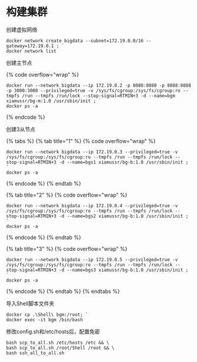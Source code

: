 # 构建集群

创建虚拟网络

```
docker network create bigdata --subnet=172.19.0.0/16 --gateway=172.19.0.1 ; `
docker network list
```

创建主节点

{% code overflow="wrap" %}
```
docker run --network bigdata --ip 172.19.0.2 -p 8080:8080 -p 8088:8088 -p 3000:3000 --privileged=true -v /sys/fs/cgroup:/sys/fs/cgroup:ro --tmpfs /run --tmpfs /run/lock --stop-signal=RTMIN+3 -d --name=bgm xiamussr/bg-m:1.0 /usr/sbin/init ; `
docker ps -a
```
{% endcode %}

创建3从节点

{% tabs %}
{% tab title="1" %}
{% code overflow="wrap" %}
```
docker run --network bigdata --ip 172.19.0.3 --privileged=true -v /sys/fs/cgroup:/sys/fs/cgroup:ro --tmpfs /run --tmpfs /run/lock --stop-signal=RTMIN+3 -d --name=bgs1 xiamussr/bg-b:1.0 /usr/sbin/init ; `
docker ps -a
```
{% endcode %}
{% endtab %}

{% tab title="2" %}
{% code overflow="wrap" %}
```
docker run --network bigdata --ip 172.19.0.4 --privileged=true -v /sys/fs/cgroup:/sys/fs/cgroup:ro --tmpfs /run --tmpfs /run/lock --stop-signal=RTMIN+3 -d --name=bgs2 xiamussr/bg-b:1.0 /usr/sbin/init ; `
docker ps -a
```
{% endcode %}
{% endtab %}

{% tab title="3" %}
{% code overflow="wrap" %}
```
docker run --network bigdata --ip 172.19.0.5 --privileged=true -v /sys/fs/cgroup:/sys/fs/cgroup:ro --tmpfs /run --tmpfs /run/lock --stop-signal=RTMIN+3 -d --name=bgs3 xiamussr/bg-b:1.0 /usr/sbin/init ; `
docker ps -a
```
{% endcode %}
{% endtab %}
{% endtabs %}

导入Shell脚本文件夹

```
docker cp .\Shell\ bgm:/root; `
docker exec -it bgm /bin/bash
```

修改config.sh和/etc/hosts后，配置免密

```
bash scp_to_all.sh /etc/hosts /etc && \
bash scp_to_all.sh /root/Shell /root && \
bash ssh_all_to_all.sh
```


